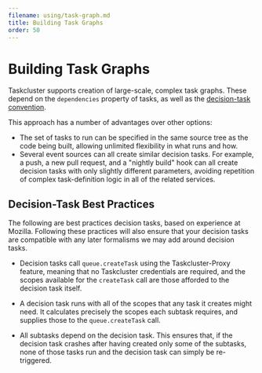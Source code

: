 ```yaml
---
filename: using/task-graph.md
title: Building Task Graphs
order: 50
---
```


# Building Task Graphs

Taskcluster supports creation of large-scale, complex task graphs.
These depend on the `dependencies` property of tasks, as well as the [decision-task convention](/docs/manual/design/conventions/descision-task).

This approach has a number of advantages over other options:

 * The set of tasks to run can be specified in the same source tree as the code
   being built, allowing unlimited flexibility in what runs and how.
 * Several event sources can all create similar decision tasks. For example, a
   push, a new pull request, and a "nightly build" hook can all create decision
   tasks with only slightly different parameters, avoiding repetition of complex
   task-definition logic in all of the related services.

## Decision-Task Best Practices

The following are best practices decision tasks, based on experience at Mozilla.
Following these practices will also ensure that your decision tasks are compatible with any later formalisms we may add around decision tasks.

 * Decision tasks call `queue.createTask` using the Taskcluster-Proxy feature,
   meaning that no Taskcluster credentials are required, and the scopes
   available for the `createTask` call are those afforded to the decision task
   itself.

 * A decision task runs with all of the scopes that any task it creates might
   need. It calculates precisely the scopes each subtask requires, and supplies
   those to the `queue.createTask` call.

 * All subtasks depend on the decision task. This ensures that, if the decision
   task crashes after having created only some of the subtasks, none of those
   tasks run and the decision task can simply be re-triggered.
